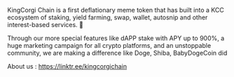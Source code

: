 KingCorgi Chain is a first deflationary meme token that has built into a KCC ecosystem of 
staking, yield farming, swap, wallet, autosnip and other interest-based services. 🚀

​Through our more special features like dAPP stake with APY up to 900%,
a huge marketing campaign for all crypto platforms, and an unstoppable community, we are making a difference like Doge, Shiba, BabyDogeCoin did

About us : https://linktr.ee/kingcorgichain
